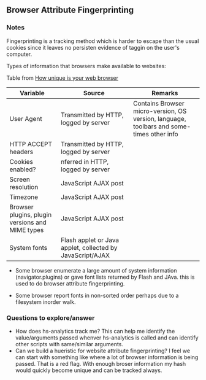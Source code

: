 ## Browser Attribute Fingerprinting

### Notes

Fingerprinting is a tracking method which is harder to escape than the usual cookies since it leaves no persisten evidence of taggin on the user's computer.

Types of information that browsers make available to websites:

Table from [How unique is your web browser](https://panopticlick.eff.org/static/browser-uniqueness.pdf)

| Variable                                        | Source                                                    | Remarks                                                                                             |
|-------------------------------------------------|-----------------------------------------------------------|-----------------------------------------------------------------------------------------------------|
| User Agent                                      | Transmitted by HTTP, logged by server                     | Contains   Browser   micro-version,   OS version,  language,  toolbars  and  some- times other info |
| HTTP ACCEPT headers                             | Transmitted by HTTP, logged by server                     |                                                                                                     |
| Cookies enabled?                                | nferred in HTTP, logged by server                         |                                                                                                     |
| Screen resolution                               | JavaScript AJAX post                                      |                                                                                                     |
| Timezone                                        | JavaScript AJAX post                                      |                                                                                                     |
| Browser plugins, plugin versions and MIME types | JavaScript AJAX post                                      |                                                                                                     |
| System fonts                                    | Flash applet or Java applet, collected by JavaScript/AJAX |                                                                                                     |

- Some browser enumerate a large amount of system information (navigator.plugins) or gave font lists returned by Flash and JAva. this is used to do browser attribute fingerprinting.

- Some browser report fonts in non-sorted order perhaps due to a filesystem inorder walk.


### Questions to explore/answer

- How does hs-analytics track me?
This can help me identify the value/arguments passed whenver hs-analytics is called and can identify other scripts with same/similar arguments.
- Can we build a hueristic for website attribute fingerprinting?
I feel we can start with something like where a lot of browser information is being passed. That is a red flag. With enough broser information my hash would quickly become unique and can be tracked always.
